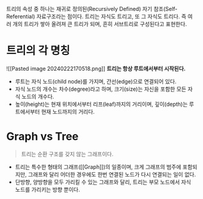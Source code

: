 트리의 속성 중 하나는 재귀로 정의된(Recursively Defined) 자기 참조(Self-Referential) 자료구조라는 점이다.
트리는 자식도 트리고, 또 그 자식도 트리다. 즉 여러 개의 트리가 쌓아 올려져 큰 트리가 되며, 흔히 서브트리로 구성된다고 표현한다.
# 트리의 각 명칭
![[Pasted image 20240222170518.png]]
**트리는 항상 루트에서부터 시작된다.** 
- 루트는 자식 노드(child node)를 가지며, 간선(edge)으로 연결되어 있다.
- 자식 노드의 개수는 차수(degree)라고 하며, 크기(size)는 자신을 포함한 모든 자식 노드의 개수다. 
- 높이(height)는 현재 위치에서부터 리프(leaf)까지의 거리이며, 깊이(depth)는 루트에서부터 현재 노드까지의 거리다.
# Graph vs Tree
>트리는 순환 구조를 갖지 않는 그래프이다.

- 트리는 특수한 형태의 그래프([[Graph]])의 일종이며, 크게 그래프의 범주에 포함되지만, 그래프와 달리 어더한 경우에도 한번 연결된 노드가 다시 연결되는 일이 없다.
- 단방향, 양방향을 모두 가리킬 수 있는 그래프와 달리, 트리는 부모 노드에서 자식 노드를 가리키는 방향 뿐이다.

